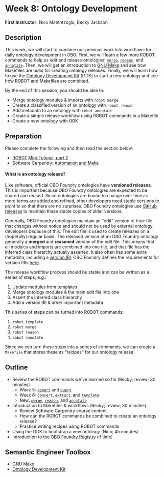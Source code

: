 # Week 8: Ontology Development

**First Instructor:** Nico Matentzoglu, Becky Jackson  

## Description

This week, we will start to combine our previous work into workflows for daily ontology development in OBO. First, we will learn a few more ROBOT commands to help us edit and release ontologies: [`merge`](http://robot.obolibrary.org/merge), [`reason`](http://robot.obolibrary.org/reason), and [`annotate`](http://robot.obolibrary.org/annotate). Then, we will get an introduction to [GNU Make](https://www.gnu.org/software/make/) and see how Makefiles are used for creating ontology releases. Finally, we will learn how to use the [Ontology Development Kit](https://github.com/INCATools/ontology-development-kit) (ODK) to start a new ontology and see how ROBOT and Makefiles are combined.

By the end of this session, you should be able to:

- Merge ontology modules & imports with `robot merge`
- Create a classified version of an ontology with `robot reason`
- Add metadata to an ontology with `robot annotate`
- Create a simple release workflow using ROBOT commands in a Makefile
- Create a new ontology with ODK

## Preparation

Please complete the following and then read the section below:
- [ROBOT Mini-Tutorial, part 2](https://github.com/jamesaoverton/obook/blob/master/08-OntologyDevelopment/ROBOT_tutorial_2.md)
- Software Carpentry: [Automation and Make](http://swcarpentry.github.io/make-novice/)

#### What is an ontology release?

Like software, official OBO Foundry ontologies have **versioned releases**. This is important because OBO Foundry ontologies are expected to be shared and reused. Since ontologies are bound to change over time as more terms are added and refined, other developers need stable versions to point to so that there are no surprises. OBO Foundry ontologies use [GitHub releases](https://docs.github.com/en/github/administering-a-repository/managing-releases-in-a-repository) to maintain these stable copies of older versions.

Generally, OBO Foundry ontologies maintain an "edit" version of their file that changes without notice and should not be used by external ontology developers because of this. The edit file is used to create releases on a (hopefully) regular basis. The released version of an OBO Foundry ontology generally a **merged** and **reasoned** version of the edit file. This means that all modules and imports are combined into one file, and that file has the inferred class hierarchy actually asserted. It also often has some extra metadata, including a [version IRI](https://www.w3.org/TR/owl2-syntax/#Ontology_IRI_and_Version_IRI). OBO Foundry defines the requirements for version IRIs [here](http://obofoundry.org/principles/fp-004-versioning.html).

The release workflow process should be stable and can be written as a series of steps, e.g.:
1. Update modules from templates
2. Merge ontology modules & the main edit file into one
3. Assert the inferred class hierarchy
4. Add a version IRI & other important metadata

This series of steps can be turned into ROBOT commands:
1. `robot template`
2. `robot merge`
3. `robot reason`
4. `robot annotate`

Since we can turn these steps into a series of commands, we can create a `Makefile` that stores these as "recipes" for our ontology release!


## Outline

- Review the ROBOT commands we've learned so far (Becky; review; 30 minutes)
  - Week 5: [`report`](http://robot.obolibrary.org/report) and [`query`](http://robot.obolibrary.org/query)
  - Week 6: [`convert`](http://robot.obolibrary.org/convert), [`extract`](http://robot.obolibrary.org/extract), and [`template`](http://robot.obolibrary.org/template)
  - New: [`merge`](http://robot.obolibrary.org/merge), [`reason`](http://robot.obolibrary.org/reason), and [`annotate`](http://robot.obolibrary.org/annotate)
- Introduction to Makefiles & workflows (Becky; review; 30 minutes)
  - Review Software Carpentry course content
  - How can the ROBOT commands be combined to create an ontology release?
  - Practice writing recipes using ROBOT commands
- Using the ODK to bootstrap a new ontology (Nico; 45 minutes)
- Introduction to the [OBO Foundry Registry](http://obofoundry.org/) (if time)

## Semantic Engineer Toolbox

- [GNU Make](https://www.gnu.org/software/make/)
- [Ontology Development Kit](https://github.com/INCATools/ontology-development-kit)
